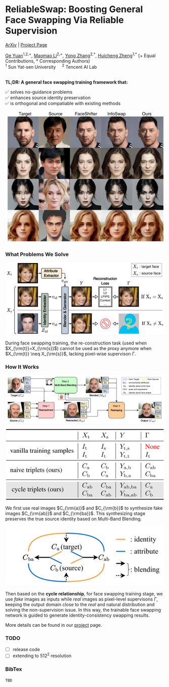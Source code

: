 # ReliableSwap: Boosting General Face Swapping Via Reliable Supervision

[ArXiv]() | [Project Page]()

<div>
<span class="author-block">
<a href="https://github.com/ygtxr1997" target="_blank">Ge Yuan</a><sup>1,2,+</sup></span>,
<span class="author-block">
<a href="https://scholar.google.com/citations?user=ym_t6QYAAAAJ&hl=zh-CN&oi=sra" target="_blank">Maomao Li</a><sup>2,+</sup>,
</span>
<span class="author-block">
    <a href="https://yzhang2016.github.io" target="_blank">Yong Zhang</a><sup>2,*</sup>,
</span>
<span class="author-block">
<a href="https://scholar.google.com/citations?user=CCUQi50AAAAJ" target="_blank">Huicheng Zheng</a><sup>1,*</sup>
</span> (+ Equal Contributions, * Corresponding Authors)
</div>

  
<div class="is-size-5 publication-authors">
    <span class="author-block">
    <sup>1</sup> Sun Yat-sen University &nbsp;&nbsp;&nbsp;
    <sup>2</sup> Tencent AI Lab &nbsp;&nbsp;&nbsp;
    </span>
</div>
<br>

**TL;DR: A general face swapping training framework that:**

✅ solves no-guidance problems <br>
✅ enhances source identity preservation <br>
✅ is orthogonal and compatiable with existing methods <br>

![Fig1](./assets/Fig1.png)

### What Problems We Solve

![Fig3](./assets/Fig3.png)

During face swapping training, the re-construction task (used when $X_{\rm{t}}=X_{\rm{s}}$) cannot be used as the proxy anymore when $X_{\rm{t}} \neq X_{\rm{s}}$, lacking pixel-wise supervison $\Gamma$.

### How It Works

![Fig4](./assets/Fig4.png)

![Tab2](./assets/Tab2.png)

We first use real images $C_{\rm{a}}$ and $C_{\rm{b}}$ to synthesize fake images $C_{\rm{ab}}$ and $C_{\rm{ba}}$.
This synthesizing stage preserves the true source identity based on Multi-Band Blending.

![Fig2](./assets/Fig2.png)

Then based on the **cycle relationship**, for face swapping training stage, we use *fake* images as inputs while *real* images as pixel-level supervisons $\Gamma$, keeping the output domain close to the *real* and natural distribution and solving the non-supervision issue.
In this way, the trainable face swapping network is guided to generate identity-consistency swapping results.


More details can be found in our [project]() page.


### TODO

- [ ] release code
- [ ] extending to $512^2$ resolution

### BibTex


```tex
TBD
```


